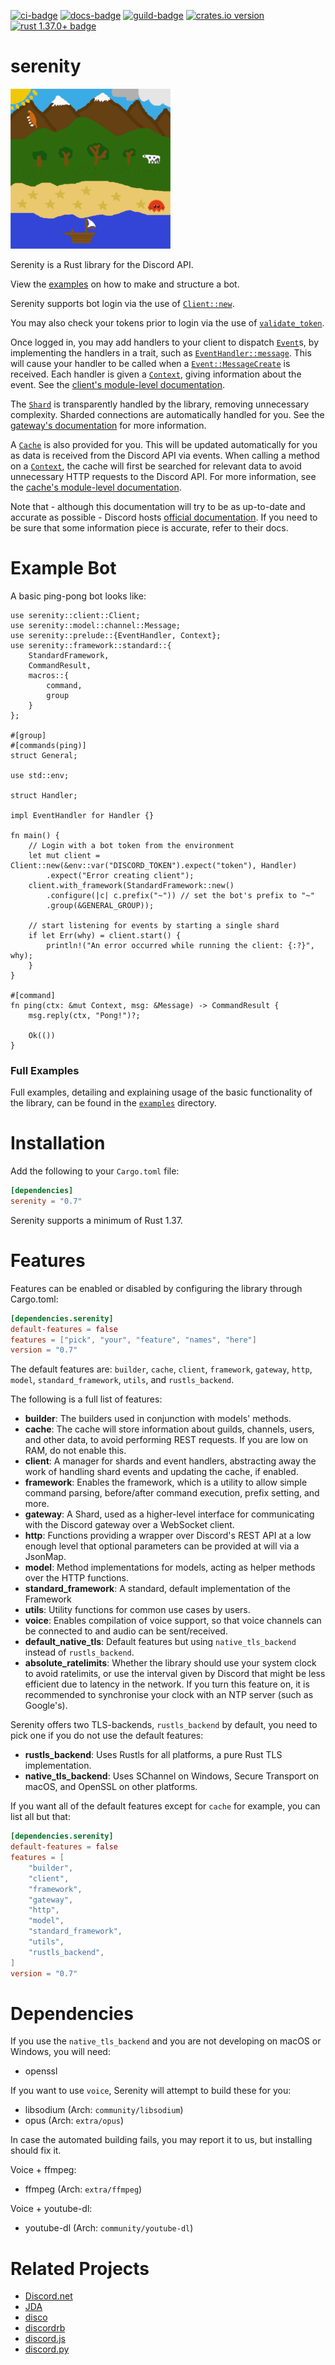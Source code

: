 [![ci-badge][]][ci] [![docs-badge][]][docs] [![guild-badge][]][guild] [![crates.io version]][crates.io link] [![rust 1.37.0+ badge]][rust 1.37.0+ link]

# serenity

![serenity logo][logo]

Serenity is a Rust library for the Discord API.

View the [examples] on how to make and structure a bot.

Serenity supports bot login via the use of [`Client::new`].

You may also check your tokens prior to login via the use of
[`validate_token`].

Once logged in, you may add handlers to your client to dispatch [`Event`]s,
by implementing the handlers in a trait, such as [`EventHandler::message`].
This will cause your handler to be called when a [`Event::MessageCreate`] is
received. Each handler is given a [`Context`], giving information about the
event. See the [client's module-level documentation].

The [`Shard`] is transparently handled by the library, removing
unnecessary complexity. Sharded connections are automatically handled for
you. See the [gateway's documentation][gateway docs] for more information.

A [`Cache`] is also provided for you. This will be updated automatically for
you as data is received from the Discord API via events. When calling a
method on a [`Context`], the cache will first be searched for relevant data
to avoid unnecessary HTTP requests to the Discord API. For more information,
see the [cache's module-level documentation][cache docs].

Note that - although this documentation will try to be as up-to-date and
accurate as possible - Discord hosts [official documentation][discord docs]. If
you need to be sure that some information piece is accurate, refer to their
docs.

# Example Bot

A basic ping-pong bot looks like:

```rust,ignore
use serenity::client::Client;
use serenity::model::channel::Message;
use serenity::prelude::{EventHandler, Context};
use serenity::framework::standard::{
    StandardFramework,
    CommandResult,
    macros::{
        command,
        group
    }
};

#[group]
#[commands(ping)]
struct General;

use std::env;

struct Handler;

impl EventHandler for Handler {}

fn main() {
    // Login with a bot token from the environment
    let mut client = Client::new(&env::var("DISCORD_TOKEN").expect("token"), Handler)
        .expect("Error creating client");
    client.with_framework(StandardFramework::new()
        .configure(|c| c.prefix("~")) // set the bot's prefix to "~"
        .group(&GENERAL_GROUP));

    // start listening for events by starting a single shard
    if let Err(why) = client.start() {
        println!("An error occurred while running the client: {:?}", why);
    }
}

#[command]
fn ping(ctx: &mut Context, msg: &Message) -> CommandResult {
    msg.reply(ctx, "Pong!")?;

    Ok(())
}

```

### Full Examples

Full examples, detailing and explaining usage of the basic functionality of the
library, can be found in the [`examples`] directory.

# Installation

Add the following to your `Cargo.toml` file:

```toml
[dependencies]
serenity = "0.7"
```

Serenity supports a minimum of Rust 1.37.

# Features

Features can be enabled or disabled by configuring the library through
Cargo.toml:

```toml
[dependencies.serenity]
default-features = false
features = ["pick", "your", "feature", "names", "here"]
version = "0.7"
```

The default features are: `builder`, `cache`, `client`, `framework`, `gateway`,
`http`, `model`, `standard_framework`, `utils`, and `rustls_backend`.

The following is a full list of features:

- **builder**: The builders used in conjunction with models' methods.
- **cache**: The cache will store information about guilds, channels, users, and
other data, to avoid performing REST requests. If you are low on RAM, do not
enable this.
- **client**: A manager for shards and event handlers, abstracting away the
work of handling shard events and updating the cache, if enabled.
- **framework**: Enables the framework, which is a utility to allow simple
command parsing, before/after command execution, prefix setting, and more.
- **gateway**: A Shard, used as a higher-level interface for communicating with
the Discord gateway over a WebSocket client.
- **http**: Functions providing a wrapper over Discord's REST API at a low
enough level that optional parameters can be provided at will via a JsonMap.
- **model**: Method implementations for models, acting as helper methods over
the HTTP functions.
- **standard_framework**: A standard, default implementation of the Framework
- **utils**: Utility functions for common use cases by users.
- **voice**: Enables compilation of voice support, so that voice channels can be
connected to and audio can be sent/received.
- **default_native_tls**: Default features but using `native_tls_backend`
instead of `rustls_backend`.
- **absolute_ratelimits**: Whether the library should use your system clock to avoid
ratelimits, or use the interval given by Discord that might be less efficient
due to latency in the network. If you turn this feature on, it is recommended to
synchronise your clock with an NTP server (such as Google's).

Serenity offers two TLS-backends, `rustls_backend` by default, you need to pick
one if you do not use the default features:

- **rustls_backend**: Uses Rustls for all platforms, a pure Rust
TLS implementation.
- **native_tls_backend**: Uses SChannel on Windows, Secure Transport on macOS,
and OpenSSL on other platforms.


If you want all of the default features except for `cache` for example, you can
list all but that:

```toml
[dependencies.serenity]
default-features = false
features = [
    "builder",
    "client",
    "framework",
    "gateway",
    "http",
    "model",
    "standard_framework",
    "utils",
    "rustls_backend",
]
version = "0.7"
```

# Dependencies

If you use the `native_tls_backend` and you are not developing on macOS or Windows, you will need:

- openssl

If you want to use `voice`, Serenity will attempt to build these for you:

- libsodium (Arch: `community/libsodium`)
- opus (Arch: `extra/opus`)

In case the automated building fails, you may report it to us, but installing should fix it.

Voice + ffmpeg:

- ffmpeg (Arch: `extra/ffmpeg`)

Voice + youtube-dl:

- youtube-dl (Arch: `community/youtube-dl`)

# Related Projects

- [Discord.net][library:Discord.net]
- [JDA][library:JDA]
- [disco][library:disco]
- [discordrb][library:discordrb]
- [discord.js][library:discord.js]
- [discord.py][library:discord.py]

[`Cache`]: https://docs.rs/serenity/*/serenity/cache/struct.Cache.html
[`Client::new`]: https://docs.rs/serenity/*/serenity/client/struct.Client.html#method.new
[`EventHandler::message`]: https://docs.rs/serenity/*/serenity/client/trait.EventHandler.html#method.message
[`Context`]: https://docs.rs/serenity/*/serenity/client/struct.Context.html
[`Event`]: https://docs.rs/serenity/*/serenity/model/event/enum.Event.html
[`Event::MessageCreate`]: https://docs.rs/serenity/*/serenity/model/event/enum.Event.html#variant.MessageCreatef
[`Shard`]: https://docs.rs/serenity/*/serenity/gateway/struct.Shard.html
[`examples`]: https://github.com/serenity-rs/serenity/blob/current/examples
[`rest`]: https://docs.rs/serenity/*/serenity/client/rest/index.html
[`validate_token`]: https://docs.rs/serenity/*/serenity/client/fn.validate_token.html
[cache docs]: https://docs.rs/serenity/*/serenity/cache/index.html
[ci]: https://dev.azure.com/serenity-org/serenity/_build?definitionId=1
[ci-badge]: https://img.shields.io/azure-devops/build/serenity-org/1ce9579e-03bc-499f-9302-4180a2dfec6f/1/next.svg?style=flat-square
[client's module-level documentation]: https://docs.rs/serenity/*/serenity/client/index.html
[crates.io link]: https://crates.io/crates/serenity
[crates.io version]: https://img.shields.io/crates/v/serenity.svg?style=flat-square
[discord docs]: https://discordapp.com/developers/docs/intro
[docs]: https://docs.rs/serenity
[docs-badge]: https://img.shields.io/badge/docs-online-5023dd.svg?style=flat-square
[examples]: https://github.com/serenity-rs/serenity/tree/current/examples
[gateway docs]: https://docs.rs/serenity/*/serenity/gateway/index.html
[guild]: https://discord.gg/WBdGJCc
[guild-badge]: https://img.shields.io/discord/381880193251409931.svg?style=flat-square&colorB=7289DA
[library:Discord.net]: https://github.com/discord-net/Discord.Net
[library:JDA]: https://github.com/DV8FromTheWorld/JDA
[library:disco]: https://github.com/b1naryth1ef/disco
[library:discordrb]: https://github.com/meew0/discordrb
[library:discord.js]: https://github.com/discordjs/discord.js
[library:discord.py]: https://github.com/Rapptz/discord.py
[logo]: https://raw.githubusercontent.com/serenity-rs/serenity/current/logo.png
[rust 1.37.0+ badge]: https://img.shields.io/badge/rust-1.37.0+-93450a.svg?style=flat-square
[rust 1.37.0+ link]: https://blog.rust-lang.org/2019/08/15/Rust-1.37.0.html
